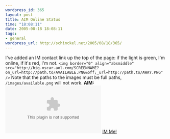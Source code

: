 ```yaml
--- 
wordpress_id: 365
layout: post
title: AIM Online Status
time: "18:08:11"
date: 2005-08-18 18:08:11
tags: 
- general
wordpress_url: http://schinckel.net/2005/08/18/365/
---
```

I've added an IM contact link up the top of the page: if the light is green, I'm online, if it's red, I'm not. `<img border="0" align="absmiddle" src="http://big.oscar.aol.com/SCREENNAME?on_url=http://path.to/AVAILABLE.PNG&off;_url=http://path.to/AWAY.PNG" />` Note that the paths to the images must be full paths, `/images/available.png` will not work.  **AIM:** ![][1] [IM Me!][2]  


   [1]: http://big.oscar.aol.com/schinckel@mac.com?on_url=http://schinckel.net/images/available.gif&off_url=http://schinckel.net/images/away.gif
   [2]: aim:goim?screenname=schinckel@mac.com

